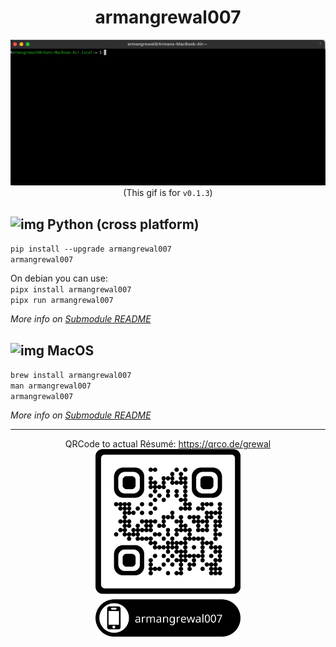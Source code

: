 <div align="center">
  <h1>armangrewal007</h1> 
  <img src="https://github.com/ArmanGrewal007/armangrewal007-py/blob/master/armangrewal007-py-v0.1.3.gif" /> <br>
  (This gif is for <code>v0.1.3</code>)
</div>

## ![img](https://icons-theta.vercel.app/icon?i=python) Python (cross platform) 
`pip install --upgrade armangrewal007` <br>
`armangrewal007` 

On debian you can use: <br>
`pipx install armangrewal007` <br>
`pipx run armangrewal007` <br>

_More info on [Submodule README](https://github.com/ArmanGrewal007/armangrewal007-py/blob/master/README.md)_

## ![img](https://icons-theta.vercel.app/icon?i=apple) MacOS 
`brew install armangrewal007` <br>
`man armangrewal007` <br>
`armangrewal007`

_More info on [Submodule README](https://github.com/ArmanGrewal007/homebrew-armangrewal007/blob/master/README.md)_

-------

<div align="center">
  QRCode to actual Résumé: <a href="https://qrco.de/grewal">https://qrco.de/grewal </a> <br>
  <img src="qrcode.png" height="300"/> <br>
</div>
